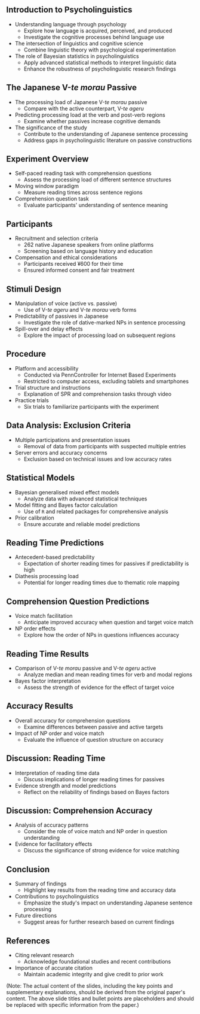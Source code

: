 ## Introduction to Psycholinguistics

- Understanding language through psychology
  - Explore how language is acquired, perceived, and produced
  - Investigate the cognitive processes behind language use
- The intersection of linguistics and cognitive science
  - Combine linguistic theory with psychological experimentation
- The role of Bayesian statistics in psycholinguistics
  - Apply advanced statistical methods to interpret linguistic data
  - Enhance the robustness of psycholinguistic research findings

## The Japanese V-*te morau* Passive

- The processing load of Japanese V-*te morau* passive
  - Compare with the active counterpart, V-*te ageru*
- Predicting processing load at the verb and post-verb regions
  - Examine whether passives increase cognitive demands
- The significance of the study
  - Contribute to the understanding of Japanese sentence processing
  - Address gaps in psycholinguistic literature on passive constructions

## Experiment Overview

- Self-paced reading task with comprehension questions
  - Assess the processing load of different sentence structures
- Moving window paradigm
  - Measure reading times across sentence regions
- Comprehension question task
  - Evaluate participants' understanding of sentence meaning

## Participants

- Recruitment and selection criteria
  - 262 native Japanese speakers from online platforms
  - Screening based on language history and education
- Compensation and ethical considerations
  - Participants received ¥600 for their time
  - Ensured informed consent and fair treatment

## Stimuli Design

- Manipulation of voice (active vs. passive)
  - Use of V-*te ageru* and V-*te morau* verb forms
- Predictability of passives in Japanese
  - Investigate the role of dative-marked NPs in sentence processing
- Spill-over and delay effects
  - Explore the impact of processing load on subsequent regions

## Procedure

- Platform and accessibility
  - Conducted via PennController for Internet Based Experiments
  - Restricted to computer access, excluding tablets and smartphones
- Trial structure and instructions
  - Explanation of SPR and comprehension tasks through video
- Practice trials
  - Six trials to familiarize participants with the experiment

## Data Analysis: Exclusion Criteria

- Multiple participations and presentation issues
  - Removal of data from participants with suspected multiple entries
- Server errors and accuracy concerns
  - Exclusion based on technical issues and low accuracy rates

## Statistical Models

- Bayesian generalised mixed effect models
  - Analyze data with advanced statistical techniques
- Model fitting and Bayes factor calculation
  - Use of `R` and related packages for comprehensive analysis
- Prior calibration
  - Ensure accurate and reliable model predictions

## Reading Time Predictions

- Antecedent-based predictability
  - Expectation of shorter reading times for passives if predictability is high
- Diathesis processing load
  - Potential for longer reading times due to thematic role mapping

## Comprehension Question Predictions

- Voice match facilitation
  - Anticipate improved accuracy when question and target voice match
- NP order effects
  - Explore how the order of NPs in questions influences accuracy

## Reading Time Results

- Comparison of V-*te morau* passive and V-*te ageru* active
  - Analyze median and mean reading times for verb and modal regions
- Bayes factor interpretation
  - Assess the strength of evidence for the effect of target voice

## Accuracy Results

- Overall accuracy for comprehension questions
  - Examine differences between passive and active targets
- Impact of NP order and voice match
  - Evaluate the influence of question structure on accuracy

## Discussion: Reading Time

- Interpretation of reading time data
  - Discuss implications of longer reading times for passives
- Evidence strength and model predictions
  - Reflect on the reliability of findings based on Bayes factors

## Discussion: Comprehension Accuracy

- Analysis of accuracy patterns
  - Consider the role of voice match and NP order in question understanding
- Evidence for facilitatory effects
  - Discuss the significance of strong evidence for voice matching

## Conclusion

- Summary of findings
  - Highlight key results from the reading time and accuracy data
- Contributions to psycholinguistics
  - Emphasize the study's impact on understanding Japanese sentence processing
- Future directions
  - Suggest areas for further research based on current findings

## References

- Citing relevant research
  - Acknowledge foundational studies and recent contributions
- Importance of accurate citation
  - Maintain academic integrity and give credit to prior work

(Note: The actual content of the slides, including the key points and supplementary explanations, should be derived from the original paper's content. The above slide titles and bullet points are placeholders and should be replaced with specific information from the paper.)